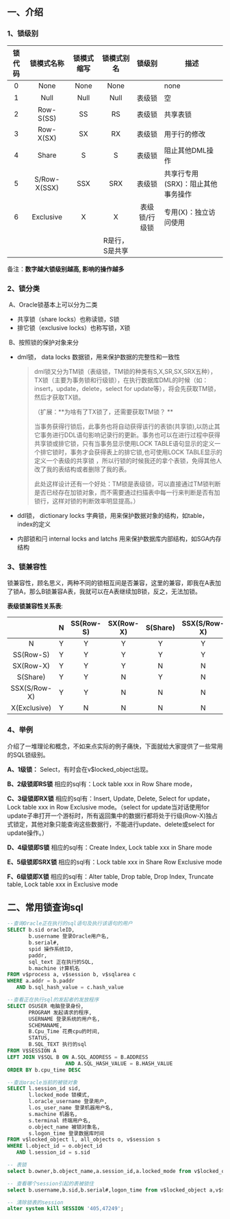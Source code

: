 ## 一、介绍

### 1、锁级别

| 锁代码 |  锁模式名称  | 锁模式缩写 |   锁模式别名   |    锁级别     | 描述                              |
| :----: | :----------: | :--------: | :------------: | :-----------: | --------------------------------- |
|   0    |     None     |    None    |      None      |               | none                              |
|   1    |     Null     |    Null    |      Null      |    表级锁     | 空                                |
|   2    |  Row-S(SS)   |     SS     |       RS       |    表级锁     | 共享表锁                          |
|   3    |  Row-X(SX)   |     SX     |       RX       |    表级锁     | 用于行的修改                      |
|   4    |    Share     |     S      |       S        |    表级锁     | 阻止其他DML操作                   |
|   5    | S/Row-X(SSX) |    SSX     |      SRX       |    表级锁     | 共享行专用(SRX)：阻止其他事务操作 |
|   6    |  Exclusive   |     X      |       X        | 表级锁/行级锁 | 专用(X)：独立访问使用             |
|        |              |            | R是行，S是共享 |               |                                   |

备注：**数字越大锁级别越高, 影响的操作越多**

### 2、锁分类

​      A、Oracle锁基本上可以分为二类

-  共享锁（share locks）也称读锁，S锁
-  排它锁（exclusive locks）也称写锁，X锁

​      B、按照锁的保护对象来分

- dml锁， data locks 数据锁，用来保护数据的完整性和一致性

  > dml锁又分为TM锁（表级锁，TM锁的种类有S,X,SR,SX,SRX五种），TX锁（主要为事务锁和行级锁），在执行数据库DML的时候（如：insert，update，delete，select for update等），将会先获取TM锁，然后才获取TX锁。
  >
  > （扩展：**为啥有了TX锁了，还需要获取TM锁？ **
  >
  > 当事务获得行锁后，此事务也将自动获得该行的表锁(共享锁),以防止其它事务进行DDL语句影响记录行的更新。事务也可以在进行过程中获得共享锁或排它锁，只有当事务显示使用LOCK TABLE语句显示的定义一个排它锁时，事务才会获得表上的排它锁,也可使用LOCK TABLE显示的定义一个表级的共享锁 ，所以行锁的时候我还的拿个表锁，免得其他人改了我的表结构或者删除了我的表。
  >
  > 此处这样设计还有一个好处：TM锁是表级锁，可以直接通过TM锁判断是否已经存在加锁对象，而不需要通过扫描表中每一行来判断是否有加锁行，这样对锁的判断效率明显提高。）


- ddl锁， dictionary locks 字典锁，用来保护数据对象的结构，如table，index的定义

- 内部锁和闩 internal locks and latchs 用来保护数据库内部结构，如SGA内存结构
### 3、锁兼容性
锁兼容性，顾名思义，两种不同的锁相互间是否兼容，这里的兼容，即我在A表加了锁A，那么B锁兼容A表，我就可以在A表继续加B锁，反之，无法加锁。

**表级锁兼容性关系表**: 

|              |  N   | SS(Row-S) | SX(Row-X) | S(Share) | SSX(S/Row-X) | X(Exclusive) |
| :----------: | :--: | :-------: | :-------: | :------: | :----------: | :----------: |
|      N       |  Y   |     Y     |     Y     |    Y     |      Y       |      Y       |
|  SS(Row-S)   |  Y   |     Y     |     Y     |    Y     |      Y       |      N       |
|  SX(Row-X)   |  Y   |     Y     |     Y     |    N     |      N       |      N       |
|   S(Share)   |  Y   |     Y     |     N     |    Y     |      N       |      N       |
| SSX(S/Row-X) |  Y   |     Y     |     N     |    N     |      N       |      N       |
| X(Exclusive) |  Y   |     N     |     N     |    N     |      N       |      N       |

### 4、举例

介绍了一堆理论和概念，不如来点实际的例子痛快，下面就给大家提供了一些常用的SQL锁级别。

**A、1级锁：**
Select，有时会在v$locked_object出现。

**B、2级锁即RS锁**
相应的sql有：Lock table xxx in  Row Share mode，

**C、3级锁即RX锁**
相应的sql有：Insert, Update, Delete, Select for update，Lock table xxx in Row Exclusive mode。（select for update当对话使用for update子串打开一个游标时，所有返回集中的数据行都将处于行级(Row-X)独占式锁定，其他对象只能查询这些数据行，不能进行update、delete或select for update操作。）

**D、4级锁即S锁**
相应的sql有：Create Index, Lock table xxx in Share mode

**E、5级锁即SRX锁**
相应的sql有：Lock table xxx in Share Row Exclusive mode

**F、6级锁即X锁**
相应的sql有：Alter table, Drop table, Drop Index, Truncate table, Lock table xxx in Exclusive mode


## 二、常用锁查询sql

```sql
--查询Oracle正在执行的sql语句及执行该语句的用户
SELECT b.sid oracleID,  
       b.username 登录Oracle用户名,  
       b.serial#,  
       spid 操作系统ID,  
       paddr,  
       sql_text 正在执行的SQL,  
       b.machine 计算机名  
FROM v$process a, v$session b, v$sqlarea c  
WHERE a.addr = b.paddr  
   AND b.sql_hash_value = c.hash_value  

--查看正在执行sql的发起者的发放程序
SELECT OSUSER 电脑登录身份,  
       PROGRAM 发起请求的程序,  
       USERNAME 登录系统的用户名,  
       SCHEMANAME,  
       B.Cpu_Time 花费cpu的时间,  
       STATUS,  
       B.SQL_TEXT 执行的sql  
FROM V$SESSION A  
LEFT JOIN V$SQL B ON A.SQL_ADDRESS = B.ADDRESS  
                   AND A.SQL_HASH_VALUE = B.HASH_VALUE  
ORDER BY b.cpu_time DESC 

--查出oracle当前的被锁对象
SELECT l.session_id sid,  
       l.locked_mode 锁模式,  
       l.oracle_username 登录用户,  
       l.os_user_name 登录机器用户名,  
       s.machine 机器名,  
       s.terminal 终端用户名,  
       o.object_name 被锁对象名,  
       s.logon_time 登录数据库时间  
FROM v$locked_object l, all_objects o, v$session s  
WHERE l.object_id = o.object_id  
   AND l.session_id = s.sid  

-- 表锁
select b.owner,b.object_name,a.session_id,a.locked_mode from v$locked_object a,dba_objects b where b.object_id = a.object_id;

-- 查看哪个session引起的表被锁住
select b.username,b.sid,b.serial#,logon_time from v$locked_object a,v$session b where a.session_id = b.sid order by b.logon_time; 

-- 清除锁表的session
alter system kill SESSION '405,47249';
```